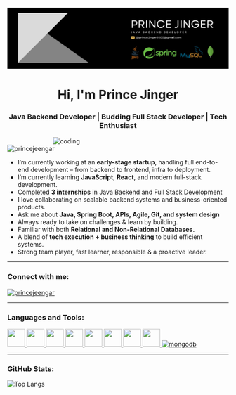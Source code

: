 ![banner](https://github.com/princejeengar/princejeengar/blob/main/github-banner.png)

<h1 align="center">Hi, I'm Prince Jinger</h1>
<h3 align="center">Java Backend Developer | Budding Full Stack Developer | Tech Enthusiast</h3>

<img align="right" alt="coding" width="400" src="https://user-images.githubusercontent.com/55389276/140866485-8fb1c876-9a8f-4d6a-98dc-08c4981eaf70.gif" />

<p align="left"> <img src="https://komarev.com/ghpvc/?username=princejeengar&label=Profile%20views&color=0e75b6&style=flat" alt="princejeengar" /> </p>

-  I’m currently working at an **early-stage startup**, handling full end-to-end development – from backend to frontend, infra to deployment.  
-  I’m currently learning **JavaScript**, **React**, and modern full-stack development.  
-  Completed **3 internships** in Java Backend and Full Stack Development  
-  I love collaborating on scalable backend systems and business-oriented products.  
-  Ask me about **Java, Spring Boot, APIs, Agile, Git, and system design**  
-  Always ready to take on challenges & learn by building.
-  Familiar with both **Relational and Non-Relational Databases.** 
-  A blend of **tech execution + business thinking** to build efficient systems.  
-  Strong team player, fast learner, responsible & a proactive leader.  

---

###  Connect with me:
<p align="left">
  <a href="https://www.linkedin.com/in/princejinger17april2000/" target="blank">
    <img align="center" src="https://raw.githubusercontent.com/rahuldkjain/github-profile-readme-generator/master/src/images/icons/Social/linked-in-alt.svg" alt="princejeengar" height="30" width="40" />
  </a>
<!--   <a href="https://t.me/fobflex" target="blank">
    <img align="center" src="https://upload.wikimedia.org/wikipedia/commons/8/82/Telegram_logo.svg" alt="telegram" height="30" width="30" />
  </a>
  <a href="https://chat.whatsapp.com/BiXNURQL1b6J3tzgVYY0PO" target="blank">
    <img align="center" src="https://upload.wikimedia.org/wikipedia/commons/6/6b/WhatsApp.svg" alt="whatsapp" height="30" width="30" />
  </a>
  <a href="https://jobflex.in" target="blank">
    🌐 jobflex.in
  </a> -->
</p>

---

###  Languages and Tools:

<p align="left">
  <a href="https://www.java.com" target="_blank"> <img src="https://cdn.jsdelivr.net/gh/devicons/devicon/icons/java/java-original.svg" alt="" width="40" height="40"/> </a>
  <a href="https://spring.io" target="_blank"> <img src="https://www.vectorlogo.zone/logos/springio/springio-icon.svg" alt="" width="40" height="40"/> </a>
  <a href="https://reactjs.org/" target="_blank"> <img src="https://cdn.jsdelivr.net/gh/devicons/devicon/icons/react/react-original.svg" alt="" width="40" height="40"/> </a>
  <a href="https://www.javascript.com" target="_blank"> <img src="https://cdn.jsdelivr.net/gh/devicons/devicon/icons/javascript/javascript-original.svg" alt="" width="40" height="40"/> </a>
  <a href="https://git-scm.com/" target="_blank"> <img src="https://cdn.jsdelivr.net/gh/devicons/devicon/icons/git/git-original.svg" alt="" width="40" height="40"/> </a>
  <a href="https://www.mysql.com/" target="_blank"> <img src="https://cdn.jsdelivr.net/gh/devicons/devicon/icons/mysql/mysql-original.svg" alt="" width="40" height="40"/> </a>
  <a href="https://www.postgresql.org/" target="_blank"> <img src="https://cdn.jsdelivr.net/gh/devicons/devicon/icons/postgresql/postgresql-original.svg" alt="" width="40" height="40"/> </a>
  <a href="https://postman.com" target="_blank"> <img src="https://www.vectorlogo.zone/logos/getpostman/getpostman-icon.svg" alt="" width="40" height="40"/> </a>
  <a href="https://www.mongodb.com/" target="_blank"> <img src="https://cdn.jsdelivr.net/gh/devicons/devicon/icons/mongodb/mongodb-original.svg" alt="mongodb" width="40" height="40"/> </a>
</p>


---

###  GitHub Stats:

<p align="left">
  <img src="https://github-readme-stats.vercel.app/api/top-langs/?username=princejeengar&layout=compact&theme=radical" alt="Top Langs" />
</p>
<!-- <p align="left">
  <img src="https://github-readme-stats.vercel.app/api?username=princejeengar&show_icons=true&theme=radical" alt="GitHub Stats" />
</p> -->
<!-- <p align="center">
  <img src="https://github-readme-streak-stats.herokuapp.com/?user=princejeengar&theme=radical" alt="GitHub Streak" />
</p> -->
